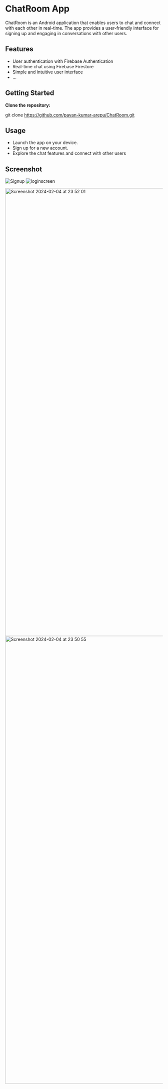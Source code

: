 # ChatRoom App

ChatRoom is an Android application that enables users to chat and connect with each other in real-time. The app provides a user-friendly interface for signing up and engaging in conversations with other users.

## Features

- User authentication with Firebase Authentication
- Real-time chat using Firebase Firestore
- Simple and intuitive user interface
- ...

## Getting Started

**Clone the repository:**

   git clone https://github.com/pavan-kumar-arepu/ChatRoom.git

## Usage
- Launch the app on your device.
- Sign up for a new account.
- Explore the chat features and connect with other users



## Screenshot

![Signup](https://github.com/pavan-kumar-arepu/ChatRoom/assets/13812858/9348ab0f-e345-4221-93d5-6dca152ebf55)
![loginscreen](https://github.com/pavan-kumar-arepu/ChatRoom/assets/13812858/b3660304-2652-4ba8-83c0-e63fb2fb05e5)

<img width="1427" alt="Screenshot 2024-02-04 at 23 52 01" src="https://github.com/pavan-kumar-arepu/ChatRoom/assets/13812858/ec532093-2ff5-4252-9edb-053c5a7deafa">
<img width="1427" alt="Screenshot 2024-02-04 at 23 50 55" src="https://github.com/pavan-kumar-arepu/ChatRoom/assets/13812858/033c7459-1ba0-41e5-b8ad-a8c5f0623a36">

